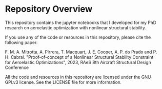 # Repository Overview #

This repository contains the jupyter notebooks that I developed for my PhD research on aeroelastic optimization with nonlinear structural stability.

If you use any of the code or resources in this repository, please cite the following paper:

F. M. A. Mitrotta, A. Pirrera, T. Macquart, J. E. Cooper, A. P. do Prado and P. H. Cabral.  "Proof-of-concept of a Nonlinear Structural Stability Constraint for Aeroelastic Optimizations", 2023, RAeS 8th Aircraft Structural Design Conference

All the code and resources in this repository are licensed under the GNU GPLv3 license. See the LICENSE file for more information.
